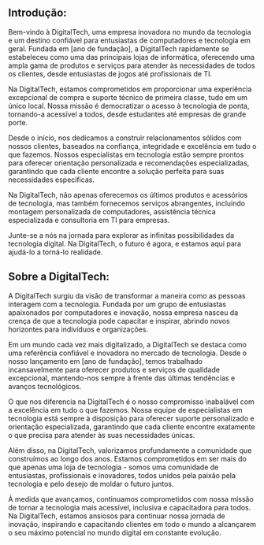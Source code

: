 ## Introdução:

Bem-vindo à DigitalTech, uma empresa inovadora no mundo da tecnologia e um destino confiável para entusiastas de computadores e tecnologia em geral. Fundada em [ano de fundação], a DigitalTech rapidamente se estabeleceu como uma das principais lojas de informática, oferecendo uma ampla gama de produtos e serviços para atender às necessidades de todos os clientes, desde entusiastas de jogos até profissionais de TI.

Na DigitalTech, estamos comprometidos em proporcionar uma experiência excepcional de compra e suporte técnico de primeira classe, tudo em um único local. Nossa missão é democratizar o acesso à tecnologia de ponta, tornando-a acessível a todos, desde estudantes até empresas de grande porte.

Desde o início, nos dedicamos a construir relacionamentos sólidos com nossos clientes, baseados na confiança, integridade e excelência em tudo o que fazemos. Nossos especialistas em tecnologia estão sempre prontos para oferecer orientação personalizada e recomendações especializadas, garantindo que cada cliente encontre a solução perfeita para suas necessidades específicas.

Na DigitalTech, não apenas oferecemos os últimos produtos e acessórios de tecnologia, mas também fornecemos serviços abrangentes, incluindo montagem personalizada de computadores, assistência técnica especializada e consultoria em TI para empresas.

Junte-se a nós na jornada para explorar as infinitas possibilidades da tecnologia digital. Na DigitalTech, o futuro é agora, e estamos aqui para ajudá-lo a torná-lo realidade.


## Sobre a DigitalTech:

A DigitalTech surgiu da visão de transformar a maneira como as pessoas interagem com a tecnologia. Fundada por um grupo de entusiastas apaixonados por computadores e inovação, nossa empresa nasceu da crença de que a tecnologia pode capacitar e inspirar, abrindo novos horizontes para indivíduos e organizações.

Em um mundo cada vez mais digitalizado, a DigitalTech se destaca como uma referência confiável e inovadora no mercado de tecnologia. Desde o nosso lançamento em [ano de fundação], temos trabalhado incansavelmente para oferecer produtos e serviços de qualidade excepcional, mantendo-nos sempre à frente das últimas tendências e avanços tecnológicos.

O que nos diferencia na DigitalTech é o nosso compromisso inabalável com a excelência em tudo o que fazemos. Nossa equipe de especialistas em tecnologia está sempre à disposição para oferecer suporte personalizado e orientação especializada, garantindo que cada cliente encontre exatamente o que precisa para atender às suas necessidades únicas.

Além disso, na DigitalTech, valorizamos profundamente a comunidade que construímos ao longo dos anos. Estamos comprometidos em ser mais do que apenas uma loja de tecnologia - somos uma comunidade de entusiastas, profissionais e inovadores, todos unidos pela paixão pela tecnologia e pelo desejo de moldar o futuro juntos.

À medida que avançamos, continuamos comprometidos com nossa missão de tornar a tecnologia mais acessível, inclusiva e capacitadora para todos. Na DigitalTech, estamos ansiosos para continuar nossa jornada de inovação, inspirando e capacitando clientes em todo o mundo a alcançarem o seu máximo potencial no mundo digital em constante evolução.
